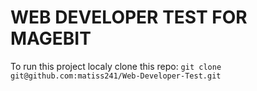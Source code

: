 # WEB DEVELOPER TEST FOR MAGEBIT

To run this project localy clone this repo:
`git clone git@github.com:matiss241/Web-Developer-Test.git`
